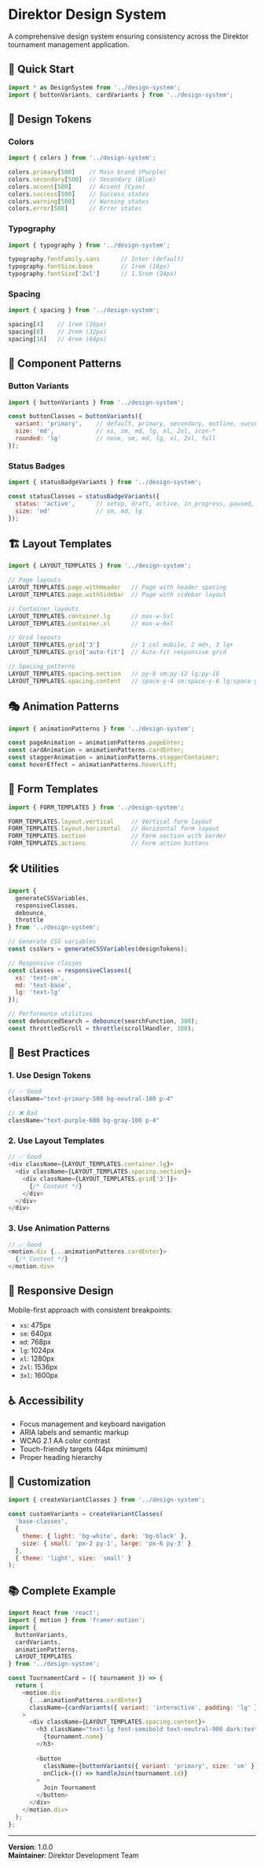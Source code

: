 # Direktor Design System

A comprehensive design system ensuring consistency across the Direktor tournament management application.

## 🚀 Quick Start

```javascript
import * as DesignSystem from '../design-system';
import { buttonVariants, cardVariants } from '../design-system';
```

## 🎨 Design Tokens

### Colors
```javascript
import { colors } from '../design-system';

colors.primary[500]    // Main brand (Purple)
colors.secondary[500]  // Secondary (Blue)
colors.accent[500]     // Accent (Cyan)
colors.success[500]    // Success states
colors.warning[500]    // Warning states
colors.error[500]      // Error states
```

### Typography
```javascript
import { typography } from '../design-system';

typography.fontFamily.sans      // Inter (default)
typography.fontSize.base        // 1rem (16px)
typography.fontSize['2xl']      // 1.5rem (24px)
```

### Spacing
```javascript
import { spacing } from '../design-system';

spacing[4]    // 1rem (16px)
spacing[8]    // 2rem (32px)
spacing[16]   // 4rem (64px)
```

## 🧩 Component Patterns

### Button Variants
```javascript
import { buttonVariants } from '../design-system';

const buttonClasses = buttonVariants({
  variant: 'primary',    // default, primary, secondary, outline, success, warning, error, ghost, link, glass, glow
  size: 'md',            // xs, sm, md, lg, xl, 2xl, icon-*
  rounded: 'lg'          // none, sm, md, lg, xl, 2xl, full
});
```

### Status Badges
```javascript
import { statusBadgeVariants } from '../design-system';

const statusClasses = statusBadgeVariants({
  status: 'active',      // setup, draft, active, in_progress, paused, completed, cancelled
  size: 'md'             // sm, md, lg
});
```

## 🏗️ Layout Templates

```javascript
import { LAYOUT_TEMPLATES } from '../design-system';

// Page layouts
LAYOUT_TEMPLATES.page.withHeader   // Page with header spacing
LAYOUT_TEMPLATES.page.withSidebar  // Page with sidebar layout

// Container layouts
LAYOUT_TEMPLATES.container.lg      // max-w-5xl
LAYOUT_TEMPLATES.container.xl      // max-w-6xl

// Grid layouts
LAYOUT_TEMPLATES.grid['3']         // 1 col mobile, 2 md+, 3 lg+
LAYOUT_TEMPLATES.grid['auto-fit']  // Auto-fit responsive grid

// Spacing patterns
LAYOUT_TEMPLATES.spacing.section   // py-8 sm:py-12 lg:py-16
LAYOUT_TEMPLATES.spacing.content   // space-y-4 sm:space-y-6 lg:space-y-8
```

## 🎭 Animation Patterns

```javascript
import { animationPatterns } from '../design-system';

const pageAnimation = animationPatterns.pageEnter;
const cardAnimation = animationPatterns.cardEnter;
const staggerAnimation = animationPatterns.staggerContainer;
const hoverEffect = animationPatterns.hoverLift;
```

## 📝 Form Templates

```javascript
import { FORM_TEMPLATES } from '../design-system';

FORM_TEMPLATES.layout.vertical     // Vertical form layout
FORM_TEMPLATES.layout.horizontal   // Horizontal form layout
FORM_TEMPLATES.section             // Form section with border
FORM_TEMPLATES.actions             // Form action buttons
```

## 🛠️ Utilities

```javascript
import { 
  generateCSSVariables, 
  responsiveClasses,
  debounce,
  throttle 
} from '../design-system';

// Generate CSS variables
const cssVars = generateCSSVariables(designTokens);

// Responsive classes
const classes = responsiveClasses({
  xs: 'text-sm',
  md: 'text-base',
  lg: 'text-lg'
});

// Performance utilities
const debouncedSearch = debounce(searchFunction, 300);
const throttledScroll = throttle(scrollHandler, 100);
```

## 🎯 Best Practices

### 1. Use Design Tokens
```javascript
// ✅ Good
className="text-primary-500 bg-neutral-100 p-4"

// ❌ Bad
className="text-purple-600 bg-gray-100 p-4"
```

### 2. Use Layout Templates
```javascript
// ✅ Good
<div className={LAYOUT_TEMPLATES.container.lg}>
  <div className={LAYOUT_TEMPLATES.spacing.section}>
    <div className={LAYOUT_TEMPLATES.grid['3']}>
      {/* Content */}
    </div>
  </div>
</div>
```

### 3. Use Animation Patterns
```javascript
// ✅ Good
<motion.div {...animationPatterns.cardEnter}>
  {/* Content */}
</motion.div>
```

## 📱 Responsive Design

Mobile-first approach with consistent breakpoints:
- `xs`: 475px
- `sm`: 640px  
- `md`: 768px
- `lg`: 1024px
- `xl`: 1280px
- `2xl`: 1536px
- `3xl`: 1600px

## ♿ Accessibility

- Focus management and keyboard navigation
- ARIA labels and semantic markup
- WCAG 2.1 AA color contrast
- Touch-friendly targets (44px minimum)
- Proper heading hierarchy

## 🔧 Customization

```javascript
import { createVariantClasses } from '../design-system';

const customVariants = createVariantClasses(
  'base-classes',
  {
    theme: { light: 'bg-white', dark: 'bg-black' },
    size: { small: 'px-2 py-1', large: 'px-6 py-3' }
  },
  { theme: 'light', size: 'small' }
);
```

## 📚 Complete Example

```javascript
import React from 'react';
import { motion } from 'framer-motion';
import { 
  buttonVariants, 
  cardVariants, 
  animationPatterns,
  LAYOUT_TEMPLATES 
} from '../design-system';

const TournamentCard = ({ tournament }) => {
  return (
    <motion.div
      {...animationPatterns.cardEnter}
      className={cardVariants({ variant: 'interactive', padding: 'lg' })}
    >
      <div className={LAYOUT_TEMPLATES.spacing.content}>
        <h3 className="text-lg font-semibold text-neutral-900 dark:text-neutral-100">
          {tournament.name}
        </h3>
        
        <button
          className={buttonVariants({ variant: 'primary', size: 'sm' })}
          onClick={() => handleJoin(tournament.id)}
        >
          Join Tournament
        </button>
      </div>
    </motion.div>
  );
};
```

---

**Version**: 1.0.0  
**Maintainer**: Direktor Development Team
